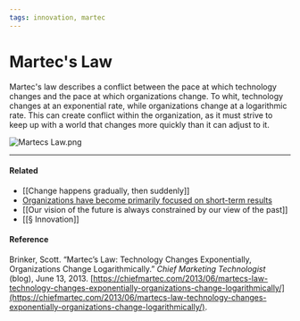 ```yaml
---
tags: innovation, martec
---
```


# Martec's Law

Martec's law describes a conflict between the pace at which technology changes and the pace at which organizations change. To whit, technology changes at an exponential rate, while organizations change at a logarithmic rate. This can create conflict within the organization, as it must strive to keep up with a world that changes more quickly than it can adjust to it.

![Martecs Law.png](https://publish-01.obsidian.md/access/5bf4c22f8416d93237aa3630d0fd9c7c/assets/Martecs%20Law.png)

---

#### Related

- [[Change happens gradually, then suddenly]]
- [Organizations have become primarily focused on short-term results](https://publish.obsidian.md/mobydiction/notes/Organizations+have+become+primarily+focused+on+short-term+results)
- [[Our vision of the future is always constrained by our view of the past]]
- [[§ Innovation]]

#### Reference

Brinker, Scott. “Martec’s Law: Technology Changes Exponentially, Organizations Change Logarithmically.” _Chief Marketing Technologist_ (blog), June 13, 2013. [https://chiefmartec.com/2013/06/martecs-law-technology-changes-exponentially-organizations-change-logarithmically/](https://chiefmartec.com/2013/06/martecs-law-technology-changes-exponentially-organizations-change-logarithmically/).